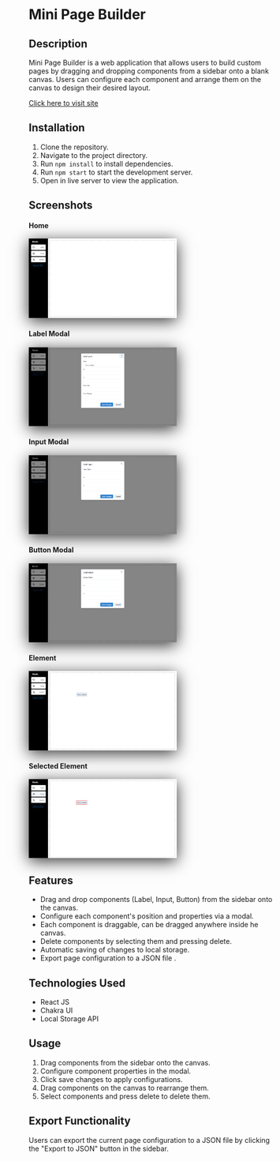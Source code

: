 # Mini Page Builder

## Description
Mini Page Builder is a web application that allows users to build custom pages by dragging and dropping components from a sidebar onto a blank canvas. Users can configure each component and arrange them on the canvas to design their desired layout.

[Click here to visit site]()

## Installation
1. Clone the repository.
2. Navigate to the project directory.
3. Run `npm install` to install dependencies.
4. Run `npm start` to start the development server.
5. Open in live server to view the application.

## Screenshots

#### Home
<img src="./src/Images/Home.png" alt="Home" width="300" 
style="box-shadow: 0px 6px 30px rgba(0, 0, 0, 0.8);">

#### Label Modal
<img src="./src/Images/Label_Modal.png" alt="Label Modal" width="300" 
style="box-shadow: 0px 6px 30px rgba(0, 0, 0, 0.8);">

#### Input Modal
<img src="./src/Images/Input_Modal.png" alt="Input Modal" width="300" 
style="box-shadow: 0px 6px 30px rgba(0, 0, 0, 0.8);">

#### Button Modal
<img src="./src/Images/Button_Modal.png" alt="Button Modal" width="300" 
style="box-shadow: 0px 6px 30px rgba(0, 0, 0, 0.8);">

#### Element
<img src="./src/Images/Element.png" alt="Element" width="300" 
style="box-shadow: 0px 6px 30px rgba(0, 0, 0, 0.8);">

#### Selected Element
<img src="./src/Images/Selected_Element.png" alt="Selected Element" width="300" 
style="box-shadow: 0px 6px 30px rgba(0, 0, 0, 0.8);">

## Features
- Drag and drop components (Label, Input, Button) from the sidebar onto the canvas.
- Configure each component's position and properties via a modal.
- Each component is draggable, can be dragged anywhere inside he canvas.
- Delete components by selecting them and pressing delete.
- Automatic saving of changes to local storage.
- Export page configuration to a JSON file .

## Technologies Used
- React JS
- Chakra UI 
- Local Storage API

## Usage
1. Drag components from the sidebar onto the canvas.
2. Configure component properties in the modal.
3. Click save changes to apply configurations.
4. Drag components on the canvas to rearrange them.
5. Select components and press delete to delete them.

## Export Functionality
Users can export the current page configuration to a JSON file by clicking the "Export to JSON" button in the sidebar.


